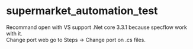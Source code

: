 # supermarket_automation_test

Recommand open with VS support .Net core 3.3.1 because specflow work with it. <br />
Change port web go to Steps -> Change port on .cs files.
